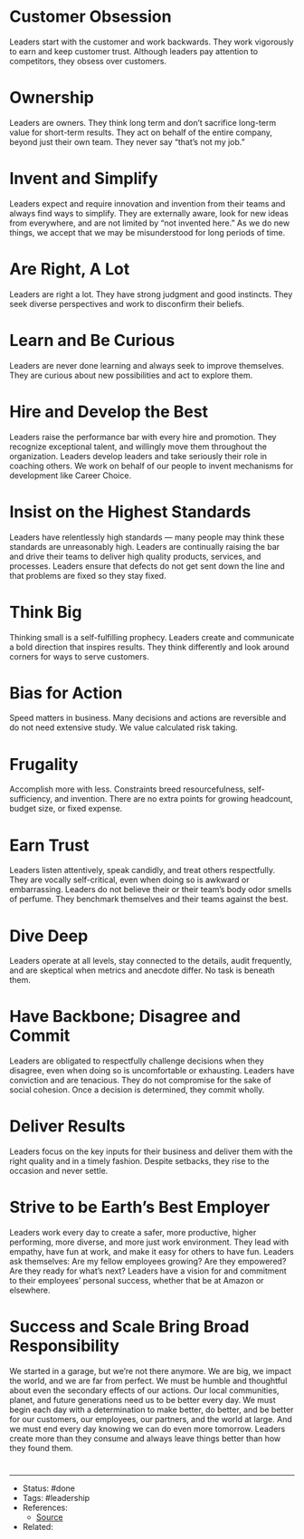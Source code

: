 # Customer Obsession
Leaders start with the customer and work backwards. They work vigorously to earn and keep customer trust. Although leaders pay attention to competitors, they obsess over customers.

# Ownership
Leaders are owners. They think long term and don’t sacrifice long-term value for short-term results. They act on behalf of the entire company, beyond just their own team. They never say “that’s not my job.”

# Invent and Simplify
Leaders expect and require innovation and invention from their teams and always find ways to simplify. They are externally aware, look for new ideas from everywhere, and are not limited by “not invented here.” As we do new things, we accept that we may be misunderstood for long periods of time.

# Are Right, A Lot
Leaders are right a lot. They have strong judgment and good instincts. They seek diverse perspectives and work to disconfirm their beliefs.

# Learn and Be Curious
Leaders are never done learning and always seek to improve themselves. They are curious about new possibilities and act to explore them.

# Hire and Develop the Best
Leaders raise the performance bar with every hire and promotion. They recognize exceptional talent, and willingly move them throughout the organization. Leaders develop leaders and take seriously their role in coaching others. We work on behalf of our people to invent mechanisms for development like Career Choice.

# Insist on the Highest Standards
Leaders have relentlessly high standards — many people may think these standards are unreasonably high. Leaders are continually raising the bar and drive their teams to deliver high quality products, services, and processes. Leaders ensure that defects do not get sent down the line and that problems are fixed so they stay fixed.

# Think Big
Thinking small is a self-fulfilling prophecy. Leaders create and communicate a bold direction that inspires results. They think differently and look around corners for ways to serve customers.

# Bias for Action
Speed matters in business. Many decisions and actions are reversible and do not need extensive study. We value calculated risk taking.

# Frugality
Accomplish more with less. Constraints breed resourcefulness, self-sufficiency, and invention. There are no extra points for growing headcount, budget size, or fixed expense.

# Earn Trust
Leaders listen attentively, speak candidly, and treat others respectfully. They are vocally self-critical, even when doing so is awkward or embarrassing. Leaders do not believe their or their team’s body odor smells of perfume. They benchmark themselves and their teams against the best.

# Dive Deep
Leaders operate at all levels, stay connected to the details, audit frequently, and are skeptical when metrics and anecdote differ. No task is beneath them.

# Have Backbone; Disagree and Commit
Leaders are obligated to respectfully challenge decisions when they disagree, even when doing so is uncomfortable or exhausting. Leaders have conviction and are tenacious. They do not compromise for the sake of social cohesion. Once a decision is determined, they commit wholly.

# Deliver Results
Leaders focus on the key inputs for their business and deliver them with the right quality and in a timely fashion. Despite setbacks, they rise to the occasion and never settle.

# Strive to be Earth’s Best Employer
Leaders work every day to create a safer, more productive, higher performing, more diverse, and more just work environment. They lead with empathy, have fun at work, and make it easy for others to have fun. Leaders ask themselves: Are my fellow employees growing? Are they empowered? Are they ready for what’s next? Leaders have a vision for and commitment to their employees’ personal success, whether that be at Amazon or elsewhere.

# Success and Scale Bring Broad Responsibility
We started in a garage, but we’re not there anymore. We are big, we impact the world, and we are far from perfect. We must be humble and thoughtful about even the secondary effects of our actions. Our local communities, planet, and future generations need us to be better every day. We must begin each day with a determination to make better, do better, and be better for our customers, our employees, our partners, and the world at large. And we must end every day knowing we can do even more tomorrow. Leaders create more than they consume and always leave things better than how they found them.

#
---
- Status: #done
- Tags: #leadership 
- References:
	- [Source](https://www.amazon.jobs/content/en/our-workplace/leadership-principles)
- Related:
